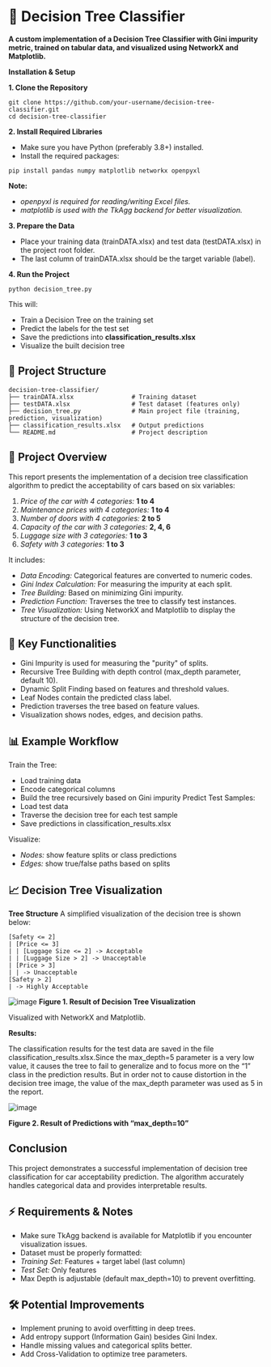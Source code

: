 # 🌳 Decision Tree Classifier
**A custom implementation of a Decision Tree Classifier with Gini impurity metric, trained on tabular data, and visualized using NetworkX and Matplotlib.**

**Installation & Setup**

**1. Clone the Repository**
```
git clone https://github.com/your-username/decision-tree-classifier.git
cd decision-tree-classifier
```

**2. Install Required Libraries**
  - Make sure you have Python (preferably 3.8+) installed.
  - Install the required packages:

```
pip install pandas numpy matplotlib networkx openpyxl
```
**Note:**
  - *openpyxl is required for reading/writing Excel files.*
  - *matplotlib is used with the TkAgg backend for better visualization.*

**3. Prepare the Data**
  - Place your training data (trainDATA.xlsx) and test data (testDATA.xlsx) in the project root folder.
  - The last column of trainDATA.xlsx should be the target variable (label).

**4. Run the Project**
```
python decision_tree.py
```
This will:
  - Train a Decision Tree on the training set
  - Predict the labels for the test set
  - Save the predictions into **classification_results.xlsx**
  - Visualize the built decision tree

## 📁 Project Structure
```
decision-tree-classifier/
├── trainDATA.xlsx                # Training dataset
├── testDATA.xlsx                 # Test dataset (features only)
├── decision_tree.py              # Main project file (training, prediction, visualization)
├── classification_results.xlsx   # Output predictions
└── README.md                     # Project description
```
## 🎯 Project Overview
This report presents the implementation of a decision tree classification algorithm to predict the acceptability of cars based on six variables:
1. *Price of the car with 4 categories:* **1 to 4**
2. *Maintenance prices with 4 categories:* **1 to 4**
3. *Number of doors with 4 categories:* **2 to 5**
4. *Capacity of the car with 3 categories:* **2, 4, 6**
5. *Luggage size with 3 categories:* **1 to 3**
6. *Safety with 3 categories:* **1 to 3**
   
It includes:
   - *Data Encoding:* Categorical features are converted to numeric codes.
   - *Gini Index Calculation:* For measuring the impurity at each split.
   - *Tree Building:* Based on minimizing Gini impurity. 
   - *Prediction Function:* Traverses the tree to classify test instances.
   - *Tree Visualization:* Using NetworkX and Matplotlib to display the structure of the decision tree.

## 🧠 Key Functionalities
  - Gini Impurity is used for measuring the "purity" of splits.
  - Recursive Tree Building with depth control (max_depth parameter, default 10).
  - Dynamic Split Finding based on features and threshold values.
  - Leaf Nodes contain the predicted class label.
  - Prediction traverses the tree based on feature values.
  - Visualization shows nodes, edges, and decision paths.

## 📊 Example Workflow
Train the Tree:
   - Load training data
   - Encode categorical columns
   - Build the tree recursively based on Gini impurity
Predict Test Samples:
   - Load test data
   - Traverse the decision tree for each test sample
   - Save predictions in classification_results.xlsx

Visualize:
   - *Nodes:* show feature splits or class predictions
   - *Edges:* show true/false paths based on splits

## 📈 Decision Tree Visualization

**Tree Structure**
  A simplified visualization of the decision tree is shown below:
  ```
[Safety <= 2]
| [Price <= 3]
| | [Luggage Size <= 2] -> Acceptable
| | [Luggage Size > 2] -> Unacceptable
| [Price > 3]
| | -> Unacceptable
[Safety > 2]
| -> Highly Acceptable
```
![image](https://github.com/user-attachments/assets/d713cff7-2224-4bfe-9862-d4433e8c9f1c)
**Figure 1. Result of Decision Tree Visualization**

Visualized with NetworkX and Matplotlib.

**Results:** 
<p>The classification results for the test data are saved in the file classification_results.xlsx.Since the max_depth=5 parameter is a very low value, 
  it causes the tree to fail to generalize and to focus more on the “1” class in the prediction results. But in order not to cause distortion in the decision tree image, 
  the value of the max_depth parameter was used as 5 in the report.</p>
  
![image](https://github.com/user-attachments/assets/d7e40b69-8b0e-4a8b-8a82-13be4084bb3a)

**Figure 2. Result of Predictions with “max_depth=10”**

## Conclusion
<p>This project demonstrates a successful implementation of decision tree classification for car acceptability prediction. 
  The algorithm accurately handles categorical data and provides interpretable results.</p>

## ⚡ Requirements & Notes
- Make sure TkAgg backend is available for Matplotlib if you encounter visualization issues.
- Dataset must be properly formatted:
- *Training Set:* Features + target label (last column)
- *Test Set:* Only features
- Max Depth is adjustable (default max_depth=10) to prevent overfitting.

## 🛠️ Potential Improvements
- Implement pruning to avoid overfitting in deep trees.
- Add entropy support (Information Gain) besides Gini Index.
- Handle missing values and categorical splits better.
- Add Cross-Validation to optimize tree parameters.
